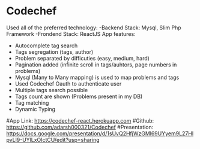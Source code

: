 # Codechef

Used all of the preferred technology:
-Backend Stack: Mysql, Slim Php Framework
-Frondend Stack: ReactJS
App features:
  - Autocomplete tag search
  - Tags segregation (tags, author)
  - Problem separated by difficuties (easy, medium, hard)
  - Pagination added (infinite scroll in tags/auhtors, page numbers in problems)
  - Mysql (Many to Many mapping) is used to map problems and tags
  - Used Codechef Oauth to authenticate user
  - Multiple tags search possible
  - Tags count are shown (Problems present in my DB)
  - Tag matching
  - Dynamic Typing
  
#App Link: https://codechef-react.herokuapp.com
#Github: https://github.com/adarsh000321/Codechef
#Presentation: https://docs.google.com/presentation/d/1sUvQ2HfjWzGMl69UYyem9L27HlpvLl9-UYlLxOIctCU/edit?usp=sharing
